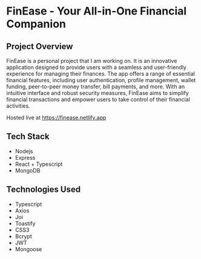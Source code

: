 # FinEase - Your All-in-One Financial Companion

## Project Overview

FinEase is a personal project that I am working on. It is an innovative application designed to provide users with a seamless and user-friendly experience for managing their finances. The app offers a range of essential financial features, including user authentication, profile management, wallet funding, peer-to-peer money transfer, bill payments, and more. With an intuitive interface and robust security measures, FinEase aims to simplify financial transactions and empower users to take control of their financial activities.

Hosted live at https://finease.netlify.app

## Tech Stack
- Nodejs
- Express
- React + Typescript
- MongoDB

## Technologies Used
- Typescript
- Axios
- Joi
- Toastify
- CSS3
- Bcrypt
- JWT
- Mongoose
